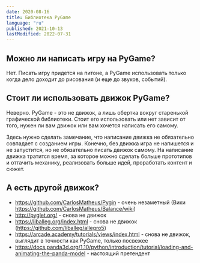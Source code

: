 ```yaml
---
date: 2020-08-16
title: Библиотека PyGame
language: "ru"
published: 2021-10-13
lastModified: 2022-07-31
---
```


## Можно ли написать игру на PyGame? 

Нет. Писать игру придется на питоне, а PyGame использовать только когда дело доходит до рисования (и еще до звуков, событий).

## Стоит ли использовать движок PyGame?

Неверно. PyGame - это не движок, а лишь обертка вокруг старенькой графической библиотеки. Стоит его использовать или нет зависит от того, нужен ли вам движок или вам хочется написать его самому.

Здесь нужно сделать замечание, что написание движка не обязательно совпадает с созданием игры. Конечно, без движка игра не напишется и не запустится, но не обязательно писать движок самому. На написание движка тратится время, за которое можно сделать больше прототипов и оттачить механику, реализовать больше идей, проработать контент и сюжет.

## А есть другой движок?

- https://github.com/CarlosMatheus/Pygin - очень незаметный (Вики https://github.com/CarlosMatheus/Balance/wiki)
- http://pyglet.org/ - снова не движок
- https://liballeg.org/index.html - снова не движок (https://github.com/liballeg/allegro5)
- https://arcade.academy/tutorials/views/index.html - снова не движок, выглядит в точности как PyGame, только посвежее
- https://docs.panda3d.org/1.10/python/introduction/tutorial/loading-and-animating-the-panda-model - настоящий претендент